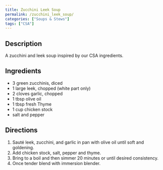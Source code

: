 ```yaml
---
title: Zucchini Leek Soup
permalink: /zucchini_leek_soup/
categories: ["Soups & Stews"]
tags: ["CSA"]
---
```


Description
-----------

A zucchini and leek soup inspired by our CSA ingredients.

Ingredients
-----------

-   3 green zucchinis, diced
-   1 large leek, chopped (white part only)
-   2 cloves garlic, chopped
-   1 tbsp olive oil
-   1 tbsp fresh Thyme
-   1 cup chicken stock
-   salt and pepper

Directions
----------

1.  Sauté leek, zucchini, and garlic in pan with olive oil until soft and goldening.
2.  Add chicken stock, salt, pepper and thyme.
3.  Bring to a boil and then simmer 20 minutes or until desired consistency.
4.  Once tender blend with immersion blender.

